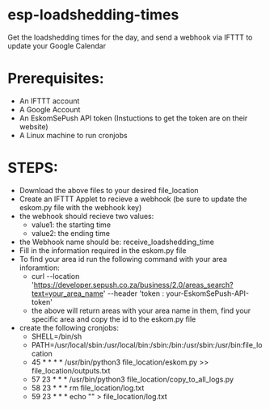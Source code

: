 # esp-loadshedding-times
Get the loadshedding times for the day, and send a webhook via IFTTT to update your Google Calendar

# Prerequisites:
  - An IFTTT account
  - A Google Account
  - An EskomSePush API token (Instuctions to get the token are on their website)
  - A Linux machine to run cronjobs

# STEPS:
  - Download the above files to your desired file_location
  - Create an IFTTT Applet to recieve a webhook (be sure to update the eskom.py file with the webhook key)
  - the webhook should recieve two values:
    - value1: the starting time
    - value2: the ending time
  - the Webhook name should be: receive_loadshedding_time
  - Fill in the information required in the eskom.py file
  - To find your area id run the following command with your area inforamtion:
    - curl --location 'https://developer.sepush.co.za/business/2.0/areas_search?text=your_area_name' --header 'token
: your-EskomSePush-API-token'
    - the above will return areas with your area name in them, find your specific area and copy the id to the eskom.py file
  - create the following cronjobs:
    - SHELL=/bin/sh
    - PATH=/usr/local/sbin:/usr/local/bin:/sbin:/bin:/usr/sbin:/usr/bin:file_location
    - 45 * * * * /usr/bin/python3 file_location/eskom.py >> file_location/outputs.txt
    - 57 23 * * * /usr/bin/python3 file_location/copy_to_all_logs.py
    - 58 23 * * * rm file_location/log.txt
    - 59 23 * * * echo "" > file_location/log.txt

